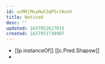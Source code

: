 ```yaml
---
id: ucM6jMoyHwS3qP5ctAunh
title: Noticed
desc: ''
updated: 1637952627015
created: 1637951738907
---
```



- [[p.instanceOf]] [[c.Pred.Shapow]] 
- 
